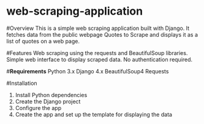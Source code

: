 # web-scraping-application
#Overview
This is a simple web scraping application built with Django. It fetches data from the public webpage Quotes to Scrape and displays it as a list of quotes on a web page.

#Features
Web scraping using the requests and BeautifulSoup libraries.
Simple web interface to display scraped data.
No authentication required.

#**Requirements**
Python 3.x
Django 4.x
BeautifulSoup4
Requests

#Installation
1. Install Python dependencies
2. Create the Django project
3. Configure the app
4. Create the app and set up the template for displaying the data
